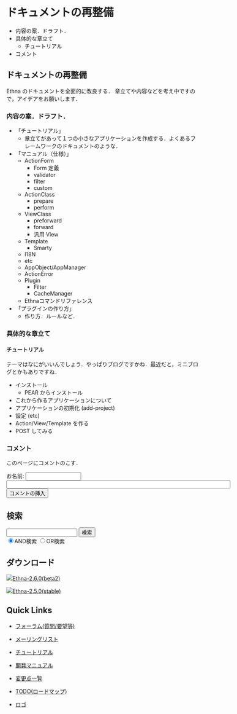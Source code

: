 # ドキュメントの再整備
  - 内容の案．ドラフト． 
  - 具体的な章立て 
    - チュートリアル 
  - コメント 

## ドキュメントの再整備 [](ethna-document-ideas-document.html#nc18cde6 "nc18cde6")

Ethna のドキュメントを全面的に改良する． 章立てや内容などを考え中ですので，アイデアをお願いします．

### 内容の案．ドラフト． [](ethna-document-ideas-document.html#g336bbf8 "g336bbf8")

- 「チュートリアル」
  - 章立てがあって１つの小さなアプリケーションを作成する．よくあるフレームワークのドキュメントのような．
- 「マニュアル（仕様）」
  - ActionForm
    - Form 定義
    - validator
    - filter
    - custom
  - ActionClass
    - prepare
    - perform
  - ViewClass
    - preforward
    - forward
    - 汎用 View
  - Template
    - Smarty
  - I18N
  - etc
  - AppObject/AppManager
  - ActionError
  - Plugin
    - Filter
    - CacheManager
  - Ethnaコマンドリファレンス
- 「プラグインの作り方」
  - 作り方．ルールなど．

### 具体的な章立て [](ethna-document-ideas-document.html#nc77a4c0 "nc77a4c0")

#### チュートリアル [](ethna-document-ideas-document.html#p2eb73e2 "p2eb73e2")

テーマはなにがいいんでしょう．やっぱりブログですかね．最近だと，ミニブログとかもありですね．

- インストール
  - PEAR からインストール
- これから作るアプリケーションについて
- アプリケーションの初期化 (add-project)
- 設定 (etc)
- Action/View/Template を作る
- POST してみる

### コメント [](ethna-document-ideas-document.html#ofeae1e5 "ofeae1e5")

このページにコメントのこす．

  
<form action="http://ethna.jp/index.php" method="post"> 
<div><input type="hidden" name="encode_hint" value="ぷ"></div>
 <div>
  <input type="hidden" name="plugin" value="comment">
  <input type="hidden" name="refer" value="ethna-document-ideas-document">
  <input type="hidden" name="comment_no" value="0">
  <input type="hidden" name="nodate" value="0">
  <input type="hidden" name="above" value="1">
  <input type="hidden" name="digest" value="7d68d9e909c1d4e31eca1f9e0de2d494">
  <label for="_p_comment_name_0">お名前: </label><input type="text" name="name" id="_p_comment_name_0" size="15">

  <input type="text" name="msg" id="_p_comment_comment_0" size="70">
  <input type="submit" name="comment" value="コメントの挿入">
 </div>
</form>
<!-- ??END id:body -->
<!-- ??BEGIN id:summary --><!-- ??END id:note -->
<!-- ??BEGIN id:trackback -->
<!-- ?? END id:trackback --><!-- ?? END id:attach -->
<!-- ?? END id:summary -->
<!-- ??END id:content -->
<!-- ?? END id:wrap_content --><!-- ??sidebar?? ========================================================== -->
<!-- ??BEGIN id:wrap_sidebar -->

<!-- ??BEGIN id:search_form -->

## 検索

<form action="http://ethna.jp/index.php?cmd=search" method="post">
            <input type="hidden" name="encode_hint" value="??">
            <input type="text" name="word" value="" size="20">
            <input type="submit" value="検索"><br>
            <input type="radio" name="type" value="AND" checked id="and_search"><label for="and_search">AND検索</label>
            <input type="radio" name="type" value="OR" id="or_search"><label for="or_search">OR検索</label>
    </form>

<!-- END id:search_form -->
<!-- ??BEGIN id:download_link -->

## ダウンロード

[![](image/minilogo.gif)Ethna-2.6.0(beta2)](ethna-download.html)

[![](image/minilogo.gif)Ethna-2.5.0(stable)](ethna-download.html)

<!-- END id:download_link -->
<!-- ??BEGIN id:download_link -->

## Quick Links

- [フォーラム(質問/要望等)](ethna-community-forum.html)
- [メーリングリスト](http://ml.ethna.jp/mailman/listinfo/users)

- [チュートリアル](ethna-document-tutorial.html)
- [開発マニュアル](ethna-document-dev_guide.html)
- [変更点一覧](ethna-document-changes.html)

- [TODO(ロードマップ)](TODO.html)
- [ロゴ](ethna-logo.html)

<!-- END id:download_link -->
<!-- ??BEGIN id:search_form -->

